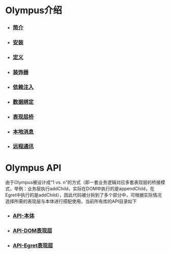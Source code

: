 # Olympus介绍

- ### [简介](./docs/summary.md)

- ### [安装](./docs/install.md)

- ### [定义](./docs/definition.md)

- ### [装饰器](./docs/decorator.md)

- ### [依赖注入](./docs/injection.md)

- ### [数据绑定](./docs/bindings.md)

- ### [表现层桥](./docs/bridge.md)

- ### [本地消息](./docs/message.md)

- ### [远程通讯](./docs/remote.md)

# Olympus API

由于Olympus被设计成“1 vs. n”的方式（即一套业务逻辑对应多套表现层的桥接模式，举例：业务层执行addChild，实际在DOM中执行的是appendChild，在Egret中执行的是addChild），因此代码被分拆到了多个部分中，可根据实际情况选择所需的表现层与本体进行搭配使用。当前所有库的API目录如下

- ### [API-本体](https://htmlpreview.github.io/?https://github.com/Raykid/Olympus/blob/master/trunk/docs/index.html)

- ### [API-DOM表现层](https://htmlpreview.github.io/?https://github.com/Raykid/Olympus/blob/master/branches/dom/docs/index.html)

- ### [API-Egret表现层](https://htmlpreview.github.io/?https://github.com/Raykid/Olympus/blob/master/branches/egret/docs/index.html)